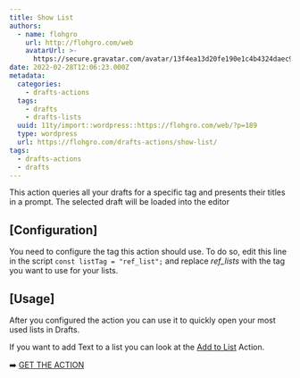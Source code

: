 ```yaml
---
title: Show List
authors:
  - name: flohgro
    url: http://flohgro.com/web
    avatarUrl: >-
      https://secure.gravatar.com/avatar/13f4ea13d20fe190e1c4b4324daec918?s=96&d=mm&r=g
date: 2022-02-28T12:06:23.000Z
metadata:
  categories:
    - drafts-actions
  tags:
    - drafts
    - drafts-lists
  uuid: 11ty/import::wordpress::https://flohgro.com/web/?p=189
  type: wordpress
  url: https://flohgro.com/drafts-actions/show-list/
tags:
  - drafts-actions
  - drafts
---
```

This action queries all your drafts for a specific tag and presents their titles in a prompt. The selected draft will be loaded into the editor

## \[Configuration\]

You need to configure the tag this action should use. To do so, edit this line in the script `const listTag = "ref_list";` and replace _ref\_lists_ with the tag you want to use for your lists.

## \[Usage\]

After you configured the action you can use it to quickly open your most used lists in Drafts.

If you want to add Text to a list you can look at the [Add to List](https://flohgro.com/web/drafts-actions/add-to-list/) Action.

➡️ [GET THE ACTION](https://directory.getdrafts.com/a/1Uv)